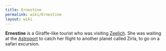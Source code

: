 ```yaml
---
title: Ernestine
permalink: wiki/Ernestine
layout: wiki
---
```


**Ernestine** is a Giraffe-like tourist who was visiting
[Zeelich](Zeelich "wikilink"). She was waiting at the
[Astroport](Astroport "wikilink") to catch her flight to another planet
called Zirla, to go on a safari excursion.
